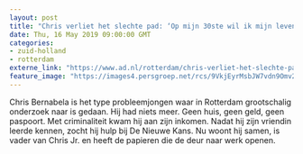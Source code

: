 ```yaml
---
layout: post
title: "Chris verliet het slechte pad: ‘Op mijn 30ste wil ik mijn leven op orde hebben’"
date: Thu, 16 May 2019 09:00:00 GMT
categories: 
- zuid-holland 
- rotterdam 
externe_link: "https://www.ad.nl/rotterdam/chris-verliet-het-slechte-pad-op-mijn-30ste-wil-ik-mijn-leven-op-orde-hebben~a2b33202/"
feature_image: "https://images4.persgroep.net/rcs/9VkjEyrMsbJW7vdn9Omv2C220HQ/diocontent/148436787/_fitwidth/400/?appId=21791a8992982cd8da851550a453bd7f&quality=0.7"
---
```


Chris Bernabela is het type probleemjongen waar in Rotterdam grootschalig onderzoek naar is gedaan. Hij had niets meer. Geen huis, geen geld, geen paspoort. Met criminaliteit kwam hij aan zijn inkomen. Nadat hij zijn vriendin leerde kennen, zocht hij hulp bij De Nieuwe Kans. Nu woont hij samen, is vader van Chris Jr. en heeft de papieren die de deur naar werk openen.
